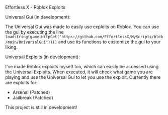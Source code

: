 Effortless X - Roblox Exploits


Universal Gui (in development):

The Universal Gui was made to easily use exploits on Roblox.
You can use the gui by executing the line
`loadstring(game.HttpGet("https://github.com/EffortlessX/MyScripts/blob/main/UniversalGui"))()`
and use its functions to customize the gui to your liking.

Universal Exploits (in development):

I've made Roblox exploits myself too, which can easily be accessed
using the Universal Exploits. When executed, it will check what game
you are playing and use the Universal Gui to let you use the exploit.
Currently there are exploits for:
- Arsenal (Patched)
- Jailbreak (Patched)


This project is still in development!
